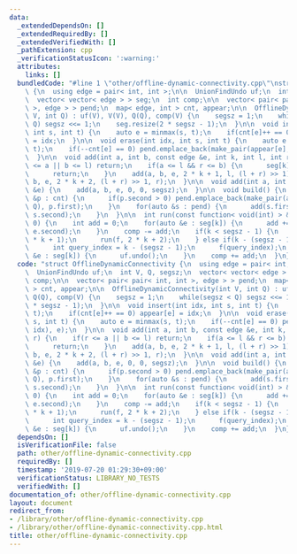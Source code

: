 ```yaml
---
data:
  _extendedDependsOn: []
  _extendedRequiredBy: []
  _extendedVerifiedWith: []
  _pathExtension: cpp
  _verificationStatusIcon: ':warning:'
  attributes:
    links: []
  bundledCode: "#line 1 \"other/offline-dynamic-connectivity.cpp\"\nstruct OfflineDynamicConnectivity\
    \ {\n  using edge = pair< int, int >;\n\n  UnionFindUndo uf;\n  int V, Q, segsz;\n\
    \  vector< vector< edge > > seg;\n  int comp;\n\n  vector< pair< pair< int, int\
    \ >, edge > > pend;\n  map< edge, int > cnt, appear;\n\n  OfflineDynamicConnectivity(int\
    \ V, int Q) : uf(V), V(V), Q(Q), comp(V) {\n    segsz = 1;\n    while(segsz <\
    \ Q) segsz <<= 1;\n    seg.resize(2 * segsz - 1);\n  }\n\n  void insert(int idx,\
    \ int s, int t) {\n    auto e = minmax(s, t);\n    if(cnt[e]++ == 0) appear[e]\
    \ = idx;\n  }\n\n  void erase(int idx, int s, int t) {\n    auto e = minmax(s,\
    \ t);\n    if(--cnt[e] == 0) pend.emplace_back(make_pair(appear[e], idx), e);\n\
    \  }\n\n  void add(int a, int b, const edge &e, int k, int l, int r) {\n    if(r\
    \ <= a || b <= l) return;\n    if(a <= l && r <= b) {\n      seg[k].emplace_back(e);\n\
    \      return;\n    }\n    add(a, b, e, 2 * k + 1, l, (l + r) >> 1);\n    add(a,\
    \ b, e, 2 * k + 2, (l + r) >> 1, r);\n  }\n\n  void add(int a, int b, const edge\
    \ &e) {\n    add(a, b, e, 0, 0, segsz);\n  }\n\n  void build() {\n    for(auto\
    \ &p : cnt) {\n      if(p.second > 0) pend.emplace_back(make_pair(appear[p.first],\
    \ Q), p.first);\n    }\n    for(auto &s : pend) {\n      add(s.first.first, s.first.second,\
    \ s.second);\n    }\n  }\n\n  int run(const function< void(int) > &f, int k =\
    \ 0) {\n    int add = 0;\n    for(auto &e : seg[k]) {\n      add += uf.unite(e.first,\
    \ e.second);\n    }\n    comp -= add;\n    if(k < segsz - 1) {\n      run(f, 2\
    \ * k + 1);\n      run(f, 2 * k + 2);\n    } else if(k - (segsz - 1) < Q) {\n\
    \      int query_index = k - (segsz - 1);\n      f(query_index);\n    }\n    for(auto\
    \ &e : seg[k]) {\n      uf.undo();\n    }\n    comp += add;\n  }\n};\n"
  code: "struct OfflineDynamicConnectivity {\n  using edge = pair< int, int >;\n\n\
    \  UnionFindUndo uf;\n  int V, Q, segsz;\n  vector< vector< edge > > seg;\n  int\
    \ comp;\n\n  vector< pair< pair< int, int >, edge > > pend;\n  map< edge, int\
    \ > cnt, appear;\n\n  OfflineDynamicConnectivity(int V, int Q) : uf(V), V(V),\
    \ Q(Q), comp(V) {\n    segsz = 1;\n    while(segsz < Q) segsz <<= 1;\n    seg.resize(2\
    \ * segsz - 1);\n  }\n\n  void insert(int idx, int s, int t) {\n    auto e = minmax(s,\
    \ t);\n    if(cnt[e]++ == 0) appear[e] = idx;\n  }\n\n  void erase(int idx, int\
    \ s, int t) {\n    auto e = minmax(s, t);\n    if(--cnt[e] == 0) pend.emplace_back(make_pair(appear[e],\
    \ idx), e);\n  }\n\n  void add(int a, int b, const edge &e, int k, int l, int\
    \ r) {\n    if(r <= a || b <= l) return;\n    if(a <= l && r <= b) {\n      seg[k].emplace_back(e);\n\
    \      return;\n    }\n    add(a, b, e, 2 * k + 1, l, (l + r) >> 1);\n    add(a,\
    \ b, e, 2 * k + 2, (l + r) >> 1, r);\n  }\n\n  void add(int a, int b, const edge\
    \ &e) {\n    add(a, b, e, 0, 0, segsz);\n  }\n\n  void build() {\n    for(auto\
    \ &p : cnt) {\n      if(p.second > 0) pend.emplace_back(make_pair(appear[p.first],\
    \ Q), p.first);\n    }\n    for(auto &s : pend) {\n      add(s.first.first, s.first.second,\
    \ s.second);\n    }\n  }\n\n  int run(const function< void(int) > &f, int k =\
    \ 0) {\n    int add = 0;\n    for(auto &e : seg[k]) {\n      add += uf.unite(e.first,\
    \ e.second);\n    }\n    comp -= add;\n    if(k < segsz - 1) {\n      run(f, 2\
    \ * k + 1);\n      run(f, 2 * k + 2);\n    } else if(k - (segsz - 1) < Q) {\n\
    \      int query_index = k - (segsz - 1);\n      f(query_index);\n    }\n    for(auto\
    \ &e : seg[k]) {\n      uf.undo();\n    }\n    comp += add;\n  }\n};\n"
  dependsOn: []
  isVerificationFile: false
  path: other/offline-dynamic-connectivity.cpp
  requiredBy: []
  timestamp: '2019-07-20 01:29:30+09:00'
  verificationStatus: LIBRARY_NO_TESTS
  verifiedWith: []
documentation_of: other/offline-dynamic-connectivity.cpp
layout: document
redirect_from:
- /library/other/offline-dynamic-connectivity.cpp
- /library/other/offline-dynamic-connectivity.cpp.html
title: other/offline-dynamic-connectivity.cpp
---
```

